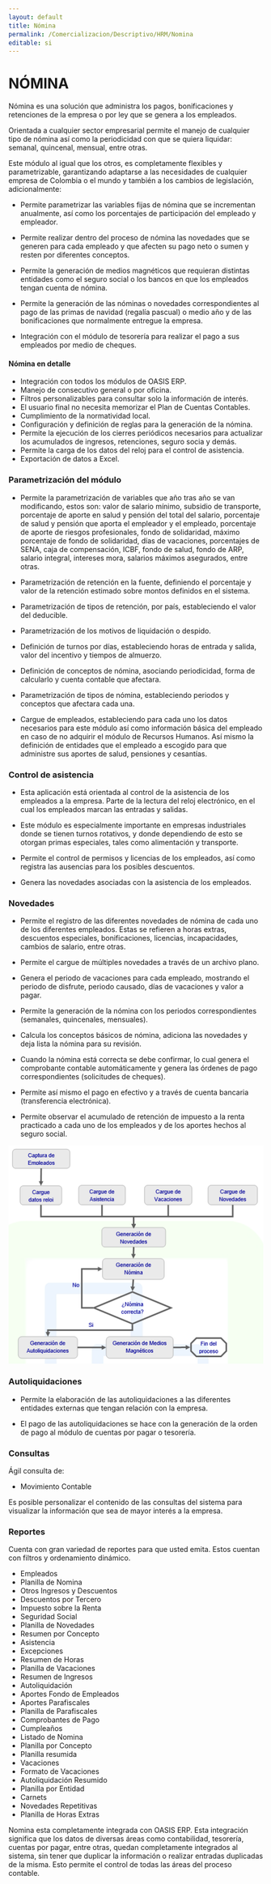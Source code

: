 ```yaml
---
layout: default
title: Nómina
permalink: /Comercializacion/Descriptivo/HRM/Nomina
editable: si
---
```


# NÓMINA

Nómina es una solución que administra los pagos, bonificaciones y retenciones de la empresa o por ley que se genera a los empleados.  

Orientada a cualquier sector empresarial permite el manejo de cualquier tipo de nómina así como la periodicidad con que se quiera liquidar: semanal, quincenal, mensual, entre otras.  

Este módulo al igual que los otros, es completamente flexibles y parametrizable, garantizando adaptarse a las necesidades de cualquier empresa de Colombia o el mundo y también a los cambios de legislación, adicionalmente:  

* Permite parametrizar las variables fijas de nómina que se incrementan anualmente, así como los porcentajes de participación del empleado y empleador.  

* Permite realizar dentro del proceso de nómina las novedades que se generen para cada empleado y que afecten su pago neto o sumen y resten por diferentes conceptos.  

* Permite la generación de medios magnéticos que requieran distintas entidades como el seguro social o los bancos en que los empleados tengan cuenta de nómina.  

* Permite la generación de las nóminas o novedades correspondientes al pago de las primas de navidad (regalía pascual) o medio año y de las bonificaciones que normalmente entregue la empresa.  

* Integración con el módulo de tesorería para realizar el pago a sus empleados por medio de cheques.  

#### Nómina en detalle

* Integración con todos los módulos de OASIS ERP.  
* Manejo de consecutivo general o por oficina.  
* Filtros personalizables para consultar solo la información de interés.  
* El usuario final no necesita memorizar el Plan de Cuentas Contables.  
* Cumplimiento de la normatividad local.  
* Configuración y definición de reglas para la generación de la nómina.  
* Permite la ejecución de los cierres periódicos necesarios para actualizar los acumulados de ingresos, retenciones, seguro socia y demás.  
* Permite la carga de los datos del reloj para el control de asistencia.  
* Exportación de datos a Excel.  

### Parametrización del módulo

* Permite la parametrización de variables que año tras año se van modificando, estos son: valor de salario mínimo, subsidio de transporte, porcentaje de aporte en salud y pensión del total del salario, porcentaje de salud y pensión que aporta el empleador y el empleado, porcentaje de aporte de riesgos profesionales, fondo de solidaridad, máximo porcentaje de fondo de solidaridad, días de vacaciones, porcentajes de SENA, caja de compensación, ICBF, fondo de salud, fondo de ARP, salario integral, intereses mora, salarios máximos asegurados, entre otras.  

* Parametrización de retención en la fuente, definiendo el porcentaje y valor de la retención estimado sobre montos definidos en el sistema.  

* Parametrización de tipos de retención, por país, estableciendo el valor del deducible.  

* Parametrización de los motivos de liquidación o despido.  

* Definición de turnos por días, estableciendo horas de entrada y salida, valor del incentivo y tiempos de almuerzo.  

* Definición de conceptos de nómina, asociando periodicidad, forma de calcularlo y cuenta contable que afectara.  

* Parametrización de tipos de nómina, estableciendo periodos y conceptos que afectara cada una.  

* Cargue de empleados, estableciendo para cada uno los datos necesarios para este módulo así como información básica del empleado en caso de no adquirir el módulo de Recursos Humanos. Así mismo la definición de entidades que el empleado a escogido para que administre sus aportes de salud, pensiones y cesantías.  

### Control de asistencia

* Esta aplicación está orientada al control de la asistencia de los empleados a la empresa. Parte de la lectura del reloj electrónico, en el cual los empleados marcan las entradas y salidas.  

* Este módulo es especialmente importante en empresas industriales donde se tienen turnos rotativos, y donde dependiendo de esto se otorgan primas especiales, tales como alimentación y transporte.  

* Permite el control de permisos y licencias de los empleados, así como registra las ausencias para los posibles descuentos.  

* Genera las novedades asociadas con la asistencia de los empleados.  

### Novedades

* Permite el registro de las diferentes novedades de nómina de cada uno de los diferentes empleados. Estas se refieren a horas extras, descuentos especiales, bonificaciones, licencias, incapacidades, cambios de salario, entre otras.  

* Permite el cargue de múltiples novedades a través de un archivo plano.  

* Genera el periodo de vacaciones para cada empleado, mostrando el periodo de disfrute, periodo causado, días de vacaciones y valor a pagar.  

* Permite la generación de la nómina con los periodos correspondientes (semanales, quincenales, mensuales).  

* Calcula los conceptos básicos de nómina, adiciona las novedades y deja lista la nómina para su revisión.  

* Cuando la nómina está correcta se debe confirmar, lo cual genera el comprobante contable automáticamente y genera las órdenes de pago correspondientes (solicitudes de cheques).  

* Permite así mismo el pago en efectivo y a través de cuenta bancaria (transferencia electrónica).  

* Permite observar el acumulado de retención de impuesto a la renta practicado a cada uno de los empleados y de los aportes hechos al seguro social.  

![](nomina.png)


### Autoliquidaciones

* Permite la elaboración de las autoliquidaciones a las diferentes entidades externas que tengan relación con la empresa.  

* El pago de las autoliquidaciones se hace con la generación de la orden de pago al módulo de cuentas por pagar o tesorería.  

### Consultas

Ágil consulta de:  

* Movimiento Contable

Es posible personalizar el contenido de las consultas del sistema para visualizar la información que sea de mayor interés a la empresa.  

### Reportes

Cuenta con gran variedad de reportes para que usted emita. Estos cuentan con filtros y ordenamiento dinámico.  

* Empleados
* Planilla de Nomina
* Otros Ingresos y Descuentos
* Descuentos por Tercero
* Impuesto sobre la Renta
* Seguridad Social
* Planilla de Novedades
* Resumen por Concepto
* Asistencia
* Excepciones
* Resumen de Horas
* Planilla de Vacaciones
* Resumen de Ingresos
* Autoliquidación
* Aportes Fondo de Empleados
* Aportes Parafiscales
* Planilla de Parafiscales
* Comprobantes de Pago
* Cumpleaños
* Listado de Nomina
* Planilla por Concepto
* Planilla resumida
* Vacaciones
* Formato de Vacaciones
* Autoliquidación Resumido
* Planilla por Entidad
* Carnets
* Novedades Repetitivas
* Planilla de Horas Extras

Nomina esta completamente integrada con OASIS ERP. Esta integración significa que los datos de diversas áreas como contabilidad, tesorería, cuentas por pagar, entre otras, quedan completamente integrados al sistema, sin tener que duplicar la información o realizar entradas duplicadas de la misma.  Esto permite el control de todas las áreas del proceso contable.  


